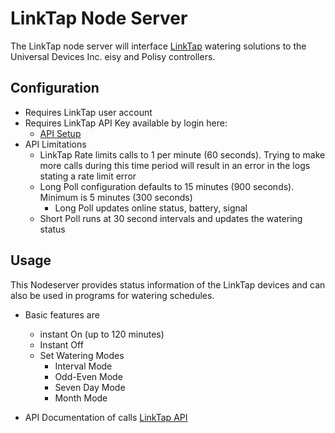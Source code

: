 # LinkTap Node Server

The LinkTap node server will interface [LinkTap](https://www.link-tap.com) watering 
solutions to the Universal Devices Inc. eisy and Polisy controllers.

## Configuration
 - Requires LinkTap user account
 - Requires LinkTap API Key available by login here:
   - [API Setup](https://www.link-tap.com/#!/api-for-developers)
 - API Limitations
   - LinkTap Rate limits calls to 1 per minute (60 seconds).  Trying to make
   more calls during this time period will result in an error in the logs stating
   a rate limit error
   - Long Poll configuration defaults to 15 minutes (900 seconds).  Minimum is 5 minutes (300 seconds)
     - Long Poll updates online status, battery, signal
   - Short Poll runs at 30 second intervals and updates the watering status
 
## Usage
This Nodeserver provides status information of the LinkTap devices and can also
be used in programs for watering schedules.

- Basic features are
  - instant On (up to 120 minutes)
  - Instant Off
  - Set Watering Modes
    - Interval Mode
    - Odd-Even Mode
    - Seven Day Mode
    - Month Mode

- API Documentation of calls
[LinkTap API](https://www.link-tap.com/#!/api-for-developers)
